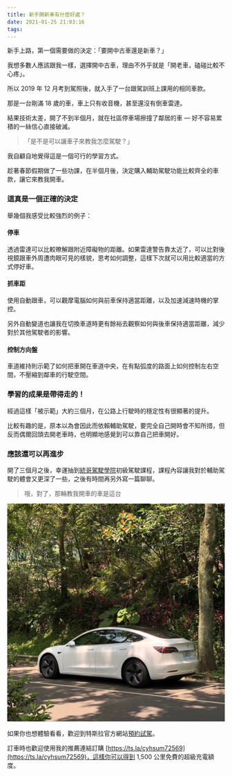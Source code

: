 ```yaml
---
title: 新手開新車有什麼好處？
date: 2021-01-25 21:03:16
tags:
---
```


新手上路，第一個需要做的決定：「要開中古車還是新車？」

我想多數人應該跟我一樣，選擇開中古車，理由不外乎就是「開老車，磕碰比較不心疼」。

所以 2019 年 12 月考到駕照後，就入手了一台跟駕訓班上課用的相同車款。

那是一台剛滿 18 歲的車，車上只有收音機，甚至還沒有倒車雷達。

結果技術太差，開了不到半個月，就在社區停車場擦撞了鄰居的車 — 好不容易累積的一絲信心直接破滅。

> 「是不是可以讓車子來教我怎麼駕駛？」

我自顧自地覺得這是一個可行的學習方式。

趁著春節假期做了一些功課，在半個月後，決定購入輔助駕駛功能比較齊全的車款，讓它來教我開車。

<!-- more -->

### 這真是一個正確的決定

舉幾個我感受比較強烈的例子：

#### 停車

透過雷達可以比較暸解跟附近障礙物的距離。如果雷達警告靠太近了，可以比對後視鏡跟車外周遭肉眼可見的樣貌，思考如何調整，這樣下次就可以用比較適當的方式停好車。

#### 抓車距

使用自動跟車，可以觀摩電腦如何與前車保持適當距離，以及加速減速時機的掌控。

另外自動變道也讓我在切換車道時更有餘裕去觀察如何與後車保持適當距離，減少對於其他駕駛者的影響。

#### 控制方向盤

車道維持則示範了如何把車開在車道中央，在有點弧度的路面上如何控制左右空間，不壓縮到鄰車的行駛空間。


### 學習的成果是帶得走的！

經過這樣「被示範」大約三個月，在公路上行駛時的穩定性有很顯著的提升。

比較有趣的是，原本以為會因此而依賴輔助駕駛，要完全自己開時會不知所措，但反而偶爾回頭去開老車時，也明顯地感覺到可以靠自己把車開好。

### 應該還可以再進步

開了三個月之後，幸運抽到[統哥駕駛學院](https://www.driveaholic.com.tw/academy/)初級駕駛課程，課程內容讓我對於輔助駕駛的體會又更深了一些，之後有時間再另外寫一篇聊聊。

> 哦，對了，那輛教我開車的車是這台

![Tesla Model 3](tesla-m3.jpeg)

如果你也想體驗看看，歡迎到特斯拉官方網站[預約試駕](https://www.tesla.com/zh_TW/drive)。

訂車時也歡迎使用我的推薦連結訂購 [https://ts.la/cyhsum72569](https://ts.la/cyhsum72569)，這樣你可以得到 1,500 公里免費的超級充電額度。